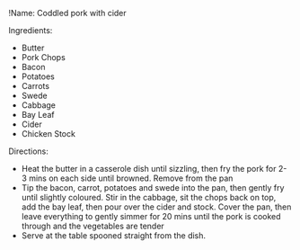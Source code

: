 !Name: Coddled pork with cider

Ingredients:
- Butter
- Pork Chops
- Bacon
- Potatoes
- Carrots
- Swede
- Cabbage
- Bay Leaf
- Cider
- Chicken Stock

Directions:
- Heat the butter in a casserole dish until sizzling, then fry the pork for 2-3 mins on each side until browned. Remove from the pan
- Tip the bacon, carrot, potatoes and swede into the pan, then gently fry until slightly coloured. Stir in the cabbage, sit the chops back on top, add the bay leaf, then pour over the cider and stock. Cover the pan, then leave everything to gently simmer for 20 mins until the pork is cooked through and the vegetables are tender
- Serve at the table spooned straight from the dish.
